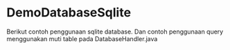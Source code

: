# DemoDatabaseSqlite
Berikut contoh penggunaan sqlite database. Dan contoh penggunaan query menggunakan muti table pada DatabaseHandler.java

